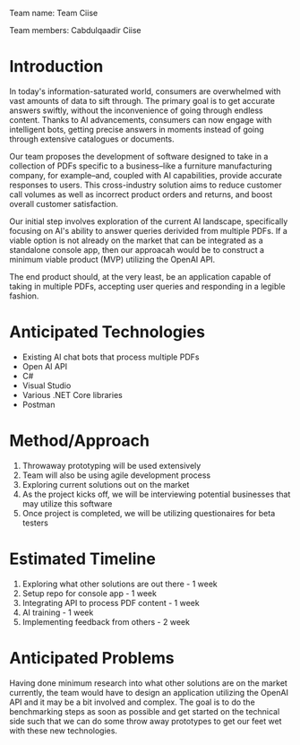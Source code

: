 Team name: Team Ciise

Team members: Cabdulqaadir Ciise

# Introduction

In today's information-saturated world, consumers are overwhelmed with vast amounts of data to sift through. The primary goal is to get accurate answers swiftly, without the inconvenience of going through endless content. Thanks to AI advancements, consumers can now engage with intelligent bots, getting precise answers in moments instead of going through extensive catalogues or documents.

Our team proposes the development of software designed to take in a collection of PDFs specific to a business–like a furniture manufacturing company, for example–and, coupled with AI capabilities, provide accurate responses to users. This cross-industry solution aims to reduce customer call volumes as well as incorrect product orders and returns, and boost overall customer satisfaction.

Our initial step involves exploration of the current AI landscape, specifically focusing on AI's ability to answer queries derivided from multiple PDFs. If a viable option is not already on the market that can be integrated as a standalone console app, then our approacah would be to construct a minimum viable product (MVP) utilizing the OpenAI API.

The end product should, at the very least, be an application capable of taking in multiple PDFs, accepting user queries and responding in a legible fashion.

# Anticipated Technologies

* Existing AI chat bots that process multiple PDFs
* Open AI API
* C#
* Visual Studio
* Various .NET Core libraries
* Postman

# Method/Approach

1. Throwaway prototyping will be used extensively
2. Team will also be using agile development process
3. Exploring current solutions out on the market
4. As the project kicks off, we will be interviewing potential businesses that may utilize this software
5. Once project is completed, we will be utilizing questionaires for beta testers

# Estimated Timeline

1. Exploring what other solutions are out there - 1 week
2. Setup repo for console app - 1 week
3. Integrating API to process PDF content - 1 week
4. AI training - 1 week
5. Implementing feedback from others - 2 week

# Anticipated Problems

Having done minimum research into what other solutions are on the market currently, the team would have to design an application utilizing the OpenAI API and it may be a bit involved and complex. The goal is to do the benchmarking steps as soon as possible and get started on the technical side such that we can do some throw away prototypes to get our feet wet with these new technologies.
